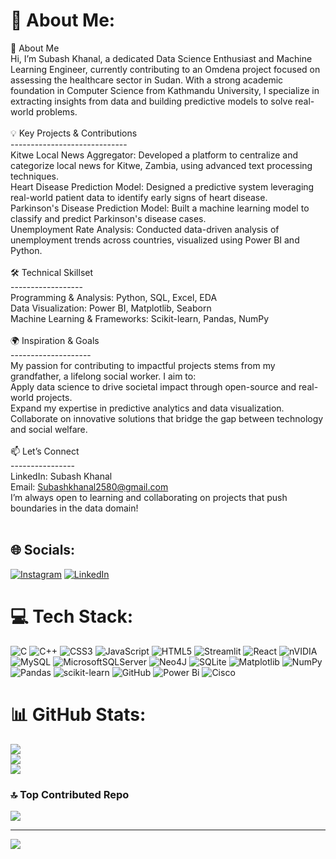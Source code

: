 # 💫 About Me:
👋 About Me<br>Hi, I’m Subash Khanal, a dedicated Data Science Enthusiast and Machine Learning Engineer, currently contributing to an Omdena project focused on assessing the healthcare sector in Sudan. With a strong academic foundation in Computer Science from Kathmandu University, I specialize in extracting insights from data and building predictive models to solve real-world problems.<br><br>💡 Key Projects & Contributions<br>-----------------------------<br>Kitwe Local News Aggregator: Developed a platform to centralize and categorize local news for Kitwe, Zambia, using advanced text processing techniques.<br>Heart Disease Prediction Model: Designed a predictive system leveraging real-world patient data to identify early signs of heart disease.<br>Parkinson's Disease Prediction Model: Built a machine learning model to classify and predict Parkinson's disease cases.<br>Unemployment Rate Analysis: Conducted data-driven analysis of unemployment trends across countries, visualized using Power BI and Python.<br><br>🛠 Technical Skillset<br>------------------<br>Programming & Analysis: Python, SQL, Excel, EDA<br>Data Visualization: Power BI, Matplotlib, Seaborn<br>Machine Learning & Frameworks: Scikit-learn, Pandas, NumPy<br><br>🌍 Inspiration & Goals<br>--------------------<br>My passion for contributing to impactful projects stems from my grandfather, a lifelong social worker. I aim to:<br>Apply data science to drive societal impact through open-source and real-world projects.<br>Expand my expertise in predictive analytics and data visualization.<br>Collaborate on innovative solutions that bridge the gap between technology and social welfare.<br><br>📫 Let’s Connect<br>----------------<br>LinkedIn: Subash Khanal<br>Email: Subashkhanal2580@gmail.com<br>I’m always open to learning and collaborating on projects that push boundaries in the data domain!<br><br>


## 🌐 Socials:
[![Instagram](https://img.shields.io/badge/Instagram-%23E4405F.svg?logo=Instagram&logoColor=white)](https://instagram.com/itsnotsubash) [![LinkedIn](https://img.shields.io/badge/LinkedIn-%230077B5.svg?logo=linkedin&logoColor=white)](https://linkedin.com/in/subash-khanal-004521211) 

# 💻 Tech Stack:
![C](https://img.shields.io/badge/c-%2300599C.svg?style=for-the-badge&logo=c&logoColor=white) ![C++](https://img.shields.io/badge/c++-%2300599C.svg?style=for-the-badge&logo=c%2B%2B&logoColor=white) ![CSS3](https://img.shields.io/badge/css3-%231572B6.svg?style=for-the-badge&logo=css3&logoColor=white) ![JavaScript](https://img.shields.io/badge/javascript-%23323330.svg?style=for-the-badge&logo=javascript&logoColor=%23F7DF1E) ![HTML5](https://img.shields.io/badge/html5-%23E34F26.svg?style=for-the-badge&logo=html5&logoColor=white) ![Streamlit](https://img.shields.io/badge/Streamlit-%23FE4B4B.svg?style=for-the-badge&logo=streamlit&logoColor=white) ![React](https://img.shields.io/badge/react-%2320232a.svg?style=for-the-badge&logo=react&logoColor=%2361DAFB) ![nVIDIA](https://img.shields.io/badge/cuda-000000.svg?style=for-the-badge&logo=nVIDIA&logoColor=green) ![MySQL](https://img.shields.io/badge/mysql-4479A1.svg?style=for-the-badge&logo=mysql&logoColor=white) ![MicrosoftSQLServer](https://img.shields.io/badge/Microsoft%20SQL%20Server-CC2927?style=for-the-badge&logo=microsoft%20sql%20server&logoColor=white) ![Neo4J](https://img.shields.io/badge/Neo4j-008CC1?style=for-the-badge&logo=neo4j&logoColor=white) ![SQLite](https://img.shields.io/badge/sqlite-%2307405e.svg?style=for-the-badge&logo=sqlite&logoColor=white) ![Matplotlib](https://img.shields.io/badge/Matplotlib-%23ffffff.svg?style=for-the-badge&logo=Matplotlib&logoColor=black) ![NumPy](https://img.shields.io/badge/numpy-%23013243.svg?style=for-the-badge&logo=numpy&logoColor=white) ![Pandas](https://img.shields.io/badge/pandas-%23150458.svg?style=for-the-badge&logo=pandas&logoColor=white) ![scikit-learn](https://img.shields.io/badge/scikit--learn-%23F7931E.svg?style=for-the-badge&logo=scikit-learn&logoColor=white) ![GitHub](https://img.shields.io/badge/github-%23121011.svg?style=for-the-badge&logo=github&logoColor=white) ![Power Bi](https://img.shields.io/badge/power_bi-F2C811?style=for-the-badge&logo=powerbi&logoColor=black) ![Cisco](https://img.shields.io/badge/cisco-%23049fd9.svg?style=for-the-badge&logo=cisco&logoColor=black)
# 📊 GitHub Stats:
![](https://github-readme-stats.vercel.app/api?username=subashkhanal2580&theme=dark&hide_border=false&include_all_commits=false&count_private=false)<br/>
![](https://github-readme-streak-stats.herokuapp.com/?user=subashkhanal2580&theme=dark&hide_border=false)<br/>
![](https://github-readme-stats.vercel.app/api/top-langs/?username=subashkhanal2580&theme=dark&hide_border=false&include_all_commits=false&count_private=false&layout=compact)

### 🔝 Top Contributed Repo
![](https://github-contributor-stats.vercel.app/api?username=subashkhanal2580&limit=5&theme=dark&combine_all_yearly_contributions=true)

---
[![](https://visitcount.itsvg.in/api?id=subashkhanal2580&icon=0&color=0)](https://visitcount.itsvg.in)

<!-- Proudly created with GPRM ( https://gprm.itsvg.in ) -->
